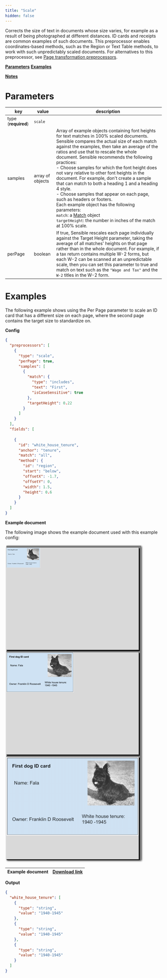 ```yaml
---
title: "Scale"
hidden: false
---
```




Corrects the size of text in documents whose size varies, for example as a result of being photographed at different distances. ID cards and receipts are common examples of such documents. This preprocessor enables coordinates-based methods, such as the Region or Text Table methods, to work with such unpredictably scaled documents. For alternatives to this preprocessor, see [Page transformation preprocessors](doc:deskew#notes).

[**Parameters**]( doc:scale#parameters)
[**Examples**]( doc:scale#examples)

[**Notes**]( doc:scale#notes)


Parameters
====

| key                 | value            | description                                                  |
| ------------------- | ---------------- | ------------------------------------------------------------ |
| type (**required**) | `scale`          |                                                              |
| samples             | array of objects | Array of example objects containing font heights for text matches in 100% scaled documents. Sensible compares the actual size of each match against the examples, then take an average of the ratios and use that to rescale the whole document. Sensible recommends the following practices:<br/>- Choose samples for which the font height does not vary relative to other font heights in the document. For example, don't create a sample that can match to both a heading 1 and a heading 4 style.<br/>- Choose samples that appear on each page, such as headers or footers.<br/>Each example object has the following parameters:<br/> `match`: a [Match](doc:match) object<br/>`targetHeight`: the number in inches of the match at 100% scale. |
| perPage             | boolean          | If true, Sensible rescales each page individually against the Target Height parameter, taking the average of  all matches' heights on that page rather than in the whole document. For example, if a tax return contains multiple W-2 forms, but each W-2 can be scanned at an unpredictable scale, then you can set this parameter to true and match on text such as the `"Wage and Tax"` and the `W-2` titles in the W-2 form. |

Examples
====

The following example shows using the Per Page parameter to scale an ID card that has a different size on each page, where the second page contains the target size to standardize on.

**Config**

```json
{
  "preprocessors": [
    {
      "type": "scale",
      "perPage": true,
      "samples": [
        {
          "match": {
            "type": "includes",
            "text": "First",
            "isCaseSensitive": true
          },
          "targetHeight": 0.22
        }
      ]
    }
  ],
  "fields": [
    
    {
      "id": "white_house_tenure",
      "anchor": "tenure",
      "match": "all",
      "method": {
        "id": "region",
        "start": "below",
        "offsetX": -1.7,
        "offsetY": 0,
        "width": 1.5,
        "height": 0.6
      }
    }
  ]
}
```

**Example document**

The following image shows the example document used with this example config:

![Click to enlarge](https://raw.githubusercontent.com/sensible-hq/sensible-docs/main/readme-sync/assets/v0/images/final/scale.png)

| Example document | [Download link](https://raw.githubusercontent.com/sensible-hq/sensible-docs/main/readme-sync/assets/v0/pdfs/scale.pdf) |
| ------------------------------------------ | ------------------------------------------------------------ |

**Output**

```json
{
  "white_house_tenure": [
    {
      "type": "string",
      "value": "1940-1945"
    },
    {
      "type": "string",
      "value": "1940-1945"
    },
    {
      "type": "string",
      "value": "1940-1945"
    }
  ]
}
```






